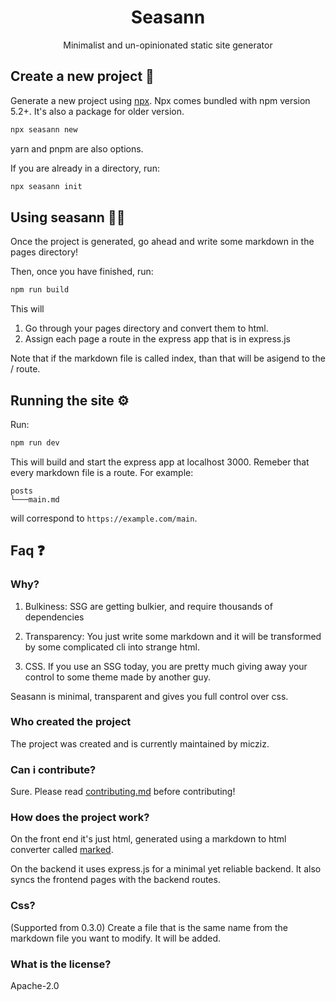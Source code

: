 <div align="center">
    <h1>Seasann</h1>
    <p>Minimalist and un-opinionated static site generator</p>
</div>

## Create a new project 💾

Generate a new project using [npx](https://www.npmjs.com/package/npx). Npx comes bundled with npm version 5.2+. It's also a package for older version.

```bash
npx seasann new
```

yarn and pnpm are also options.

If you are already in a directory, run:

```bash
npx seasann init
```

## Using seasann 👨‍💻

Once the project is generated, go ahead and write some markdown in the pages directory!

Then, once you have finished, run:

```bash
npm run build
```

This will

1. Go through your pages directory and convert them to html.
2. Assign each page a route in the express app that is in express.js

Note that if the markdown file is called index, than that will be asigend to the / route.

## Running the site ⚙️

Run:

```bash
npm run dev
```

This will build and start the express app at localhost 3000. Remeber that every markdown file is a route. For example:

```
posts
└───main.md
```

will correspond to `https://example.com/main`.

## Faq ❓

### Why?

1. Bulkiness: SSG are getting bulkier, and require thousands of dependencies

2. Transparency: You just write some markdown and it will be transformed by some complicated cli into strange html.

3. CSS. If you use an SSG today, you are pretty much giving away your control to some theme made by another guy.

Seasann is minimal, transparent and gives you full control over css.

### Who created the project

The project was created and is currently maintained by micziz.

### Can i contribute?

Sure. Please read [contributing.md](contributing.md) before contributing!

### How does the project work?

On the front end it's just html, generated using a markdown to html converter called [marked](https://marked.js.org).

On the backend it uses express.js for a minimal yet reliable backend. It also syncs the frontend pages with the backend routes.

### Css?

(Supported from 0.3.0) Create a file that is the same name from the markdown file you want to modify. It will be added.

### What is the license?

Apache-2.0
